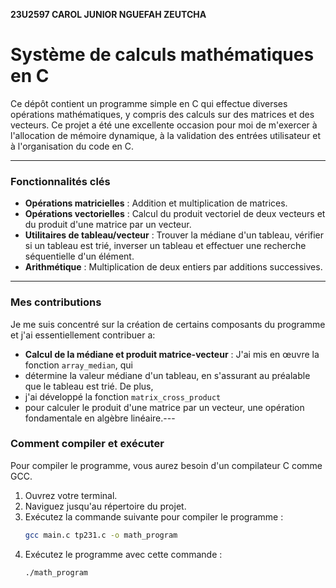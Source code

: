  **23U2597 CAROL JUNIOR NGUEFAH ZEUTCHA**

# Système de calculs mathématiques en C

Ce dépôt contient un programme simple en C qui effectue diverses opérations mathématiques, y compris des calculs sur des matrices et des vecteurs. Ce projet a été une excellente occasion pour moi de m'exercer à l'allocation de mémoire dynamique, à la validation des entrées utilisateur et à l'organisation du code en C.

---

###  Fonctionnalités clés

* **Opérations matricielles** : Addition et multiplication de matrices.
* **Opérations vectorielles** : Calcul du produit vectoriel de deux vecteurs et du produit d'une matrice par un vecteur.
* **Utilitaires de tableau/vecteur** : Trouver la médiane d'un tableau, vérifier si un tableau est trié, inverser un tableau et effectuer une recherche séquentielle d'un élément.
* **Arithmétique** : Multiplication de deux entiers par additions successives.

---

### Mes contributions

Je me suis concentré sur la création de certains composants du programme et j'ai essentiellement contribuer a:

* **Calcul de la médiane et produit matrice-vecteur** : J'ai mis en œuvre la fonction `array_median`, qui
* détermine la valeur médiane d'un tableau, en s'assurant au préalable que le tableau est trié. De plus,
* j'ai développé la fonction `matrix_cross_product`
* pour calculer le produit d'une matrice par un vecteur, une opération fondamentale en algèbre linéaire.---

### Comment compiler et exécuter

Pour compiler le programme, vous aurez besoin d'un compilateur C comme GCC.

1.  Ouvrez votre terminal.
2.  Naviguez jusqu'au répertoire du projet.
3.  Exécutez la commande suivante pour compiler le programme :
    ```bash
    gcc main.c tp231.c -o math_program
    ```
4.  Exécutez le programme avec cette commande :
    ```bash
    ./math_program
    ```

